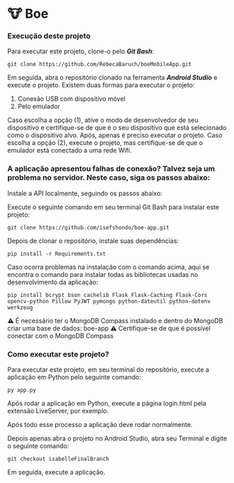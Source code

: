 # 🐮 Boe

### Execução deste projeto
Para executar este projeto, clone-o pelo <strong><em>Git Bash</em></strong>:
```
git clone https://github.com/RebecaBaruch/boeMobileApp.git
```
Em seguida, abra o repositório clonado na ferramenta <strong><em>Android Studio</em></strong> e execute o projeto. Existem duas formas para executar o projeto:
<ol>
 <li>Conexão USB com dispositivo móvel</li>
 <li>Pelo emulador</li>
</ol>

Caso escolha a opção (1), ative o modo de desenvolvedor de seu dispositivo e certifique-se de que é o seu dispositivo que está selecionado como o dispositivo alvo. Após, apenas é preciso executar o projeto.
Caso escolha a opção (2), execute o projeto, mas certifique-se de que o emulador está conectado a uma rede Wifi.

### A aplicação apresentou falhas de conexão? Talvez seja um problema no servidor. Neste caso, siga os passos abaixo:
Instale a API localmente, seguindo os passos abaixo:

<p>Execute o seguinte comando em seu terminal Git Bash para instalar este projeto:</p>

```
git clone https://github.com/isefshondo/boe-app.git
```

<p>Depois de clonar o repositório, instale suas dependências:</p>

```
pip install -r Requirements.txt
```

<p>Caso ocorra problemas na instalação com o comando acima, aqui se encontra o comando para instalar todas as bibliotecas usadas no desenvolvimento da aplicação:</p>

```
pip install bcrypt bson cachelib Flask Flask-Caching Flask-Cors opencv-python Pillow PyJWT pymongo python-dateutil python-dotenv werkzeug
```

⚠️ É necessário ter o MongoDB Compass instalado e dentro do MongoDB criar uma base de dados: boe-app
⚠️ Certifique-se de que é possível conectar com o MongoDB Compass

### Como executar este projeto?
<p>Para executar este projeto, em seu terminal do repositório, execute a aplicação em Python pelo seguinte comando:</p>

```
py app.py
```

<p>Após rodar a aplicação em Python, execute a página login.html pela extensão LiveServer, por exemplo.</p>

Após todo esse processo a aplicação deve rodar normalmente.

Depois apenas abra o projeto no Android Studio, abra seu Terminal e digite o seguinte comando:
```
git checkout isabelleFinalBranch
```

Em seguida, execute a aplicação.
